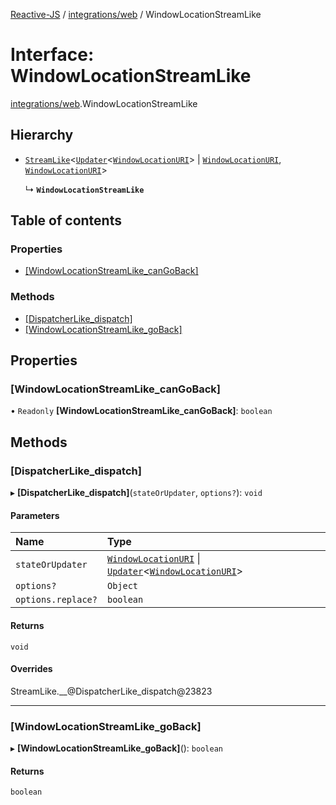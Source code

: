 [Reactive-JS](../README.md) / [integrations/web](../modules/integrations_web.md) / WindowLocationStreamLike

# Interface: WindowLocationStreamLike

[integrations/web](../modules/integrations_web.md).WindowLocationStreamLike

## Hierarchy

- [`StreamLike`](streaming.StreamLike.md)<[`Updater`](../modules/functions.md#updater)<[`WindowLocationURI`](integrations_web.WindowLocationURI.md)\> \| [`WindowLocationURI`](integrations_web.WindowLocationURI.md), [`WindowLocationURI`](integrations_web.WindowLocationURI.md)\>

  ↳ **`WindowLocationStreamLike`**

## Table of contents

### Properties

- [[WindowLocationStreamLike\_canGoBack]](integrations_web.WindowLocationStreamLike.md#[windowlocationstreamlike_cangoback])

### Methods

- [[DispatcherLike\_dispatch]](integrations_web.WindowLocationStreamLike.md#[dispatcherlike_dispatch])
- [[WindowLocationStreamLike\_goBack]](integrations_web.WindowLocationStreamLike.md#[windowlocationstreamlike_goback])

## Properties

### [WindowLocationStreamLike\_canGoBack]

• `Readonly` **[WindowLocationStreamLike\_canGoBack]**: `boolean`

## Methods

### [DispatcherLike\_dispatch]

▸ **[DispatcherLike_dispatch]**(`stateOrUpdater`, `options?`): `void`

#### Parameters

| Name | Type |
| :------ | :------ |
| `stateOrUpdater` | [`WindowLocationURI`](integrations_web.WindowLocationURI.md) \| [`Updater`](../modules/functions.md#updater)<[`WindowLocationURI`](integrations_web.WindowLocationURI.md)\> |
| `options?` | `Object` |
| `options.replace?` | `boolean` |

#### Returns

`void`

#### Overrides

StreamLike.\_\_@DispatcherLike\_dispatch@23823

___

### [WindowLocationStreamLike\_goBack]

▸ **[WindowLocationStreamLike_goBack]**(): `boolean`

#### Returns

`boolean`
